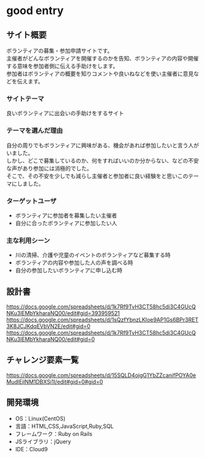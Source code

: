 # good entry

## サイト概要
ボランティアの募集・参加申請サイトです。  
主催者がどんなボランティアを開催するのかを告知、ボランティアの内容や開催する意味を参加者側に伝える手助けをします。  
参加者はボランティアの概要を知りコメントや良いねなどを使い主催者に意見などを伝えます。

### サイトテーマ
良いボランティアに出会いの手助けをするサイト

### テーマを選んだ理由
自分の周りでもボランティアに興味がある、機会があれば参加したいと言う人がいました。  
しかし、どこで募集しているのか、何をすればいいのか分からない、などの不安な声があり参加には消極的でした。  
そこで、その不安を少しでも減らし主催者と参加者に良い経験をと思いこのテーマにしました。


### ターゲットユーザ
* ︎ボランティアに参加者を募集したい主催者  
* 自分に合ったボランティアに参加したい人

### 主な利用シーン
* 川の清掃、介護や児童のイベントのボランティアなど募集する時
* ボランティアの内容や参加した人の声を調べる時
* 自分の参加したいボランティアに申し込む時

## 設計書
https://docs.google.com/spreadsheets/d/1k7Rf9TvH3CT58hc5di3C4GUcQNKu3lEMbYkharaNQ00/edit#gid=393959521  
https://docs.google.com/spreadsheets/d/1sQzfYbnzLKIoe9AP1Gs6BPr3RET3K8JCJKdqEVbVN2E/edit#gid=0  
https://docs.google.com/spreadsheets/d/1k7Rf9TvH3CT58hc5di3C4GUcQNKu3lEMbYkharaNQ00/edit#gid=0 
## チャレンジ要素一覧
https://docs.google.com/spreadsheets/d/15SQLD4ojgG1YbZZcanifPOYA0eMudlEjlNM1DBXSj1I/edit#gid=0#gid=0

## 開発環境
- OS：Linux(CentOS)
- 言語：HTML,CSS,JavaScript,Ruby,SQL
- フレームワーク：Ruby on Rails
- JSライブラリ：jQuery
- IDE：Cloud9

